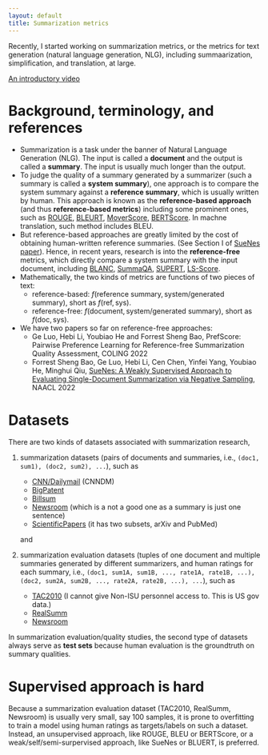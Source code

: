 ```yaml
---
layout: default
title: Summarization metrics
---
```


Recently, I started working on summarization metrics, or the metrics for text generation (natural language generation, NLG), including summaarization, simplification, and translation, at large. 

[An introductory video](https://www.youtube.com/watch?v=8ZOLdySNuMQ)

# Background, terminology, and references 
* Summarization is a task under the banner of Natural Language Generation (NLG). The input is called a __document__ and the output is called a __summary__. The input is usually much longer than the output. 
* To judge the quality of a summary generated by a summarizer (such a summary is called a __system summary__), one approach is to compare the system summary against a __reference summary__, which is usually written by human. This approach is known as the __reference-based approach__ (and thus __reference-based metrics__) including some prominent ones, such as [ROUGE](https://en.wikipedia.org/wiki/ROUGE_(metric)), [BLEURT](https://ai.googleblog.com/2020/05/evaluating-natural-language-generation.html), [MoverScore](https://github.com/AIPHES/emnlp19-moverscore), [BERTScore](https://github.com/Tiiiger/bert_score). In machne translation, such method includes BLEU.     
* But reference-based approaches are greatly limited by the cost of obtaining human-written reference summaries. (See Section I of [SueNes paper](https://openreview.net/pdf?id=rfGxaxhWr-5)). Hence, in recent years, research is into the __reference-free__ metrics, which directly compare a system summary with the input document, including [BLANC](https://github.com/PrimerAI/blanc), [SummaQA](https://github.com/ThomasScialom/summa-qa), [SUPERT](https://github.com/yg211/acl20-ref-free-eval), [LS-Score](https://github.com/whl97/LS-Score). 
* Mathematically, the two kinds of metrics are functions of two pieces of text: 
  * reference-based: $f(\text{reference summary}, \text{system/generated summary})$, short as $f(\text{ref}, \text{sys})$. 
  * reference-free: $f(\text{document}, \text{system/generated summary})$, short as $f(\text{doc}, \text{sys})$. 
* We have two papers so far on reference-free approaches: 
  * Ge Luo, Hebi Li, Youbiao He and Forrest Sheng Bao, PrefScore: Pairwise Preference Learning for Reference-free Summarization Quality Assessment, COLING 2022
  * Forrest Sheng Bao, Ge Luo, Hebi Li, Cen Chen, Yinfei Yang, Youbiao He, Minghui Qiu, [SueNes: A Weakly Supervised Approach to Evaluating Single-Document Summarization via Negative Sampling](https://aclanthology.org/2022.naacl-main.175/), NAACL 2022

# Datasets
There are two kinds of datasets associated with summarization research, 
1. summarization datasets (pairs of documents and summaries, i.e., `(doc1, sum1), (doc2, sum2), ...`), such as 
   * [CNN/Dailymail](https://www.tensorflow.org/datasets/catalog/cnn_dailymail) (CNNDM)
   * [BigPatent](https://www.tensorflow.org/datasets/catalog/big_patent)
   * [Billsum](https://www.tensorflow.org/datasets/catalog/billsum)
   * [Newsroom](https://www.tensorflow.org/datasets/catalog/newsroom) (which is a not a good one as a summary is just one sentence)
   * [ScientificPapers](https://www.tensorflow.org/datasets/catalog/scientific_papers) (it has two subsets, arXiv and PubMed)
   
   and 
2. summarization evaluation datasets (tuples of one document and multiple summaries generated by different summarizers, and human ratings for each summary, i.e., `(doc1, sum1A, sum1B, ..., rate1A, rate1B, ...), (doc2, sum2A, sum2B, ..., rate2A, rate2B, ...), ...`), such as 
   * [TAC2010](https://tac.nist.gov//2010/) (I cannot give Non-ISU personnel access to. This is US gov data.)
   * [RealSumm](https://github.com/neulab/REALSumm)
   * [Newsroom](https://github.com/lil-lab/newsroom/) 

In summarization evaluation/quality studies, the second type of datasets always serve as **test sets** because human evaluation is the groundtruth on summary qualities. 

# Supervised approach is hard 
Because a summarization evaluation dataset (TAC2010, RealSumm, Newsroom) is usually very small, say 100 samples, it is prone to overfitting to train a model using human ratings as targets/labels on such a dataset. Instead, an unsupervised approach, like ROUGE, BLEU or BERTScore, or a weak/self/semi-surpervised approach, like SueNes or BLUERT, is preferred. 
